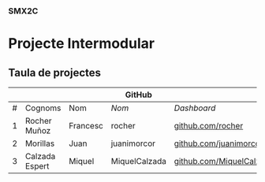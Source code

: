 ### SMX2C

# Projecte Intermodular

## Taula de projectes

|    |              |          | GitHub   |             |       | Projecte |
|:--:|--------------|----------|----------|-------------|-------|----------|
| #  | Cognoms      | Nom      | *Nom*    | *Dashboard* | *Web* | *Web*    |
| 1  | Rocher Muñoz | Francesc | rocher   | [github.com/rocher](https://github.com/rocher) | [rocher.github.io](https://rocher.github.io) | [La FUSTA](http://lafusta.endinahosting.com) |
| 2  | Morillas     | Juan     | juanimorcor| [github.com/juanimorcor](https://github.com/juanimorcor) | [juanimorcor.github.io](https://juanimorcor.github.io) | 
| 3  | Calzada Espert | Miquel | MiquelCalzada | [github.com/MiquelCalzada](https://github.com/MiquelCalzada) | [MiquelCalzada.github.io](https://MiquelCalzada.github.io) | |
